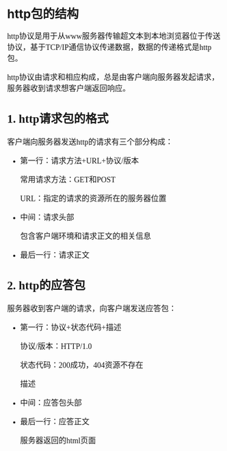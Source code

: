 # http包的结构 #

<font size=4 face=K>

http协议是用于从www服务器传输超文本到本地浏览器位于传送协议，基于TCP/IP通信协议传递数据，数据的传递格式是http包。

http协议由请求和相应构成，总是由客户端向服务器发起请求，服务器收到请求想客户端返回响应。

## 1. http请求包的格式 ##

客户端向服务器发送http的请求有三个部分构成：

- 第一行：请求方法+URL+协议/版本

	常用请求方法：GET和POST

	URL：指定的请求的资源所在的服务器位置

	
- 中间：请求头部

	包含客户端环境和请求正文的相关信息


- 最后一行：请求正文


## 2. http的应答包 ##

服务器收到客户端的请求，向客户端发送应答包：

- 第一行：协议+状态代码+描述

	协议/版本：HTTP/1.0

	状态代码：200成功，404资源不存在

	描述

- 中间：应答包头部

- 最后一行：应答正文

	服务器返回的html页面



